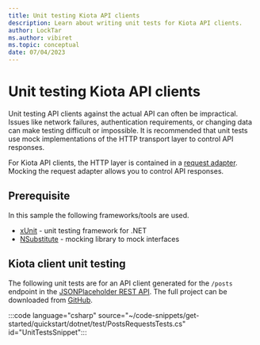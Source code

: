 ```yaml
---
title: Unit testing Kiota API clients
description: Learn about writing unit tests for Kiota API clients.
author: LockTar
ms.author: vibiret
ms.topic: conceptual
date: 07/04/2023
---
```


# Unit testing Kiota API clients

Unit testing API clients against the actual API can often be impractical. Issues like network failures, authentication requirements, or changing data can make testing difficult or impossible. It is recommended that unit tests use mock implementations of the HTTP transport layer to control API responses.

For Kiota API clients, the HTTP layer is contained in a [request adapter](abstractions.md#request-adapter). Mocking the request adapter allows you to control API responses.

## Prerequisite

In this sample the following frameworks/tools are used.

- [xUnit](https://xunit.net/) - unit testing framework for .NET
- [NSubstitute](https://nsubstitute.github.io/) - mocking library to mock interfaces

## Kiota client unit testing

The following unit tests are for an API client generated for the `/posts` endpoint in the [JSONPlaceholder REST API](https://jsonplaceholder.typicode.com/). The full project can be downloaded from [GitHub](https://github.com/microsoft/kiota-samples/tree/main/get-started/quickstart/dotnet).

:::code language="csharp" source="~/code-snippets/get-started/quickstart/dotnet/test/PostsRequestsTests.cs" id="UnitTestsSnippet":::
